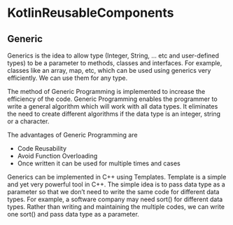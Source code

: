 # KotlinReusableComponents

## Generic
Generics is the idea to allow type (Integer, String, … etc and user-defined types) to be a parameter to methods, classes and interfaces. For example, classes like an array, map, etc, which can be used using generics very efficiently. We can use them for any type.

The method of Generic Programming is implemented to increase the efficiency of the code. Generic Programming enables the programmer to write a general algorithm which will work with all data types. It eliminates the need to create different algorithms if the data type is an integer, string or a character.

The advantages of Generic Programming are

* Code Reusability
* Avoid Function Overloading
* Once written it can be used for multiple times and cases

Generics can be implemented in C++ using Templates. Template is a simple and yet very powerful tool in C++. The simple idea is to pass data type as a parameter so that we don’t need to write the same code for different data types. For example, a software company may need sort() for different data types. Rather than writing and maintaining the multiple codes, we can write one sort() and pass data type as a parameter.
